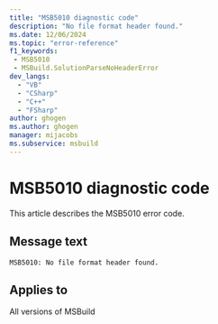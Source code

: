 ```yaml
---
title: "MSB5010 diagnostic code"
description: "No file format header found."
ms.date: 12/06/2024
ms.topic: "error-reference"
f1_keywords:
 - MSB5010
 - MSBuild.SolutionParseNoHeaderError
dev_langs:
  - "VB"
  - "CSharp"
  - "C++"
  - "FSharp"
author: ghogen
ms.author: ghogen
manager: mijacobs
ms.subservice: msbuild
---
```


# MSB5010 diagnostic code

<!-- :::ErrorDefinitionDescription::: -->
<!-- :::editable-content name="introDescription"::: -->
This article describes the MSB5010 error code.
<!-- :::editable-content-end::: -->

## Message text

```output
MSB5010: No file format header found.
```

<!-- :::editable-content name="postOutputDescription"::: -->
<!--
{StrBegin="MSB5010: "}UE: The solution filename is provided separately to loggers.
-->
<!-- :::editable-content-end::: -->
<!-- :::ErrorDefinitionDescription-end::: -->

## Applies to

All versions of MSBuild
